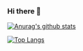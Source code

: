 ### Hi there 👋

[![Anurag's github stats](https://github-readme-stats.vercel.app/api?username=AndersonAGodoy&theme=dracula&show_icons=true)](https://github.com/AndersonAGodoy/github-readme-stats)

[![Top Langs](https://github-readme-stats.vercel.app/api/top-langs/?username=AndersonAGodoy&layout=compact&theme=dracula)](https://github.com/AndersonAGodoy/github-readme-stats)
<!--
**AndersonAGodoy/AndersonAGodoy** is a ✨ _special_ ✨ repository because its `README.md` (this file) appears on your GitHub profile.

Here are some ideas to get you started:

- 🔭 I’m currently working on ...
- 🌱 I’m currently learning ...
- 👯 I’m looking to collaborate on ...
- 🤔 I’m looking for help with ...
- 💬 Ask me about ...
- 📫 How to reach me: ...
- 😄 Pronouns: ...
- ⚡ Fun fact: ...
-->
